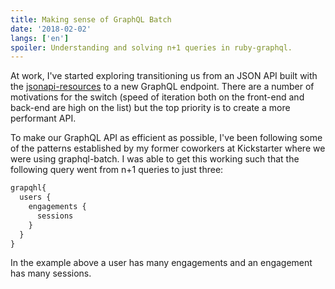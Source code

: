 ```yaml
---
title: Making sense of GraphQL Batch
date: '2018-02-02'
langs: ['en']
spoiler: Understanding and solving n+1 queries in ruby-graphql.
---
```


At work, I've started exploring transitioning us from an JSON API built with the [jsonapi-resources](http://jsonapi-resources.com/) to a new GraphQL endpoint. There are a number of motivations for the switch (speed of iteration both on the front-end and back-end are high on the list) but the top priority is to create a more performant API.

To make our GraphQL API as efficient as possible, I've been following some of the patterns established by my former coworkers at Kickstarter where we were using graphql-batch. I was able to get this working such that the following query went from n+1 queries to just three:

```js
grapqhl{
  users {
    engagements {
      sessions
    }
  }
}
```

In the example above a user has many engagements and an engagement has many sessions.
